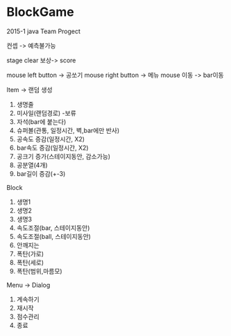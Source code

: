 # BlockGame
2015-1 java Team Progect

컨셉 -> 예측불가능

stage clear 보상-> score

mouse left button -> 공쏘기 
mouse right button -> 메뉴
mouse 이동 -> bar이동

Item -> 랜덤 생성
1. 생명줄
2. 미사일(랜덤경로) -보류
3. 자석(bar에 붙는다)
4. 슈퍼볼(관통, 일정시간, 벽,bar에만 반사)
5. 공속도 증감(일정시간, X2)
6. bar속도 증감(일정시간, X2)
7. 공크기 증가(스테이지동안, 감소가능)
8. 공분열(4개)
9. bar길이 증감(+-3)

Block
1. 생명1
2. 생명2
3. 생명3
4. 속도조절(bar, 스테이지동안)
5. 속도조절(ball, 스테이지동안)
6. 안깨지는 
7. 폭탄(가로)
8. 폭탄(세로)
9. 폭탄(범위,마름모)

Menu -> Dialog
1. 계속하기
2. 재시작
3. 점수관리
4. 종료


